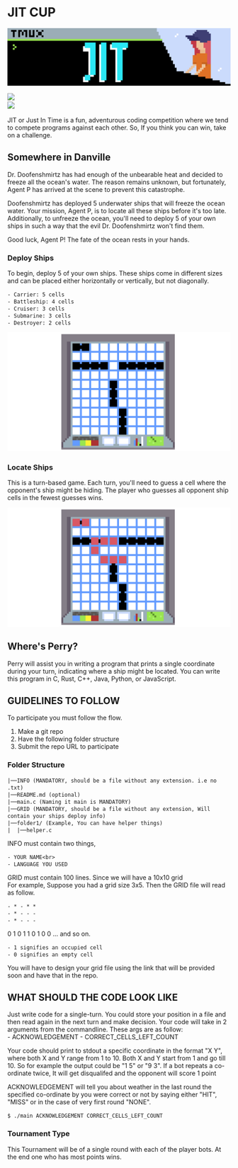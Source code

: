 # JIT CUP

![thumbnail](./assets/JIT_BANNER.png)

<a href="https://discord.gg/UYk2UvPubh"><img src="https://img.shields.io/badge/JIT%20discord-grey?logo=discord"></a>  
<a href="https://jit-platform.vercel.app/"><img src="https://img.shields.io/website-up-down-green-red/http/shields.io.svg"></a>  


JIT or Just In Time is a fun, adventurous coding competition where we tend to compete programs against each other.
So, If you think you can win, take on a challenge.

## Somewhere in Danville

Dr. Doofenshmirtz has had enough of the unbearable heat and decided to freeze all the ocean's water. The reason remains unknown, but fortunately, Agent P has arrived at the scene to prevent this catastrophe.

Doofenshmirtz has deployed 5 underwater ships that will freeze the ocean water. Your mission, Agent P, is to locate all these ships before it's too late. Additionally, to unfreeze the ocean, you'll need to deploy 5 of your own ships in such a way that the evil Dr. Doofenshmirtz won't find them.

Good luck, Agent P! The fate of the ocean rests in your hands.

### Deploy Ships

To begin, deploy 5 of your own ships. These ships come in different sizes and can be placed 
either horizontally or vertically, but not diagonally.

    - Carrier: 5 cells
    - Battleship: 4 cells
    - Cruiser: 3 cells
    - Submarine: 3 cells
    - Destroyer: 2 cells

![thumbnail](./assets/week_2/Boat.png)

### Locate Ships

This is a turn-based game. Each turn, you'll need to guess a cell where the opponent's ship might be hiding.
The player who guesses all opponent ship cells in the fewest guesses wins.

![thumbnail](./assets/week_2/locate_boat.png)

## Where's Perry?

Perry will assist you in writing a program that prints a single coordinate during your turn,
indicating where a ship might be located. You can write this program in C, Rust, C++, Java, Python, or JavaScript.

## GUIDELINES TO FOLLOW

To participate you must follow the flow.

1. Make a git repo
2. Have the following folder structure
3. Submit the repo URL to participate

### Folder Structure

```
|──INFO (MANDATORY, should be a file without any extension. i.e no .txt)
|──README.md (optional)
|──main.c (Naming it main is MANDATORY)
|──GRID (MANDATORY, should be a file without any extension, Will contain your ships deploy info)
|──folder1/ (Example, You can have helper things)
|  |──helper.c
```

INFO must contain two things,

    - YOUR NAME<br>
    - LANGUAGE YOU USED

GRID must contain 100 lines. Since we will have a 10x10 grid<br>
For example, Suppose you had a grid size 3x5. Then the GRID file will read as follow.

``` console
- * - * *
- * - - -
- * - - -
```

0
1
0
1
1
0
1
0
0
... and so on.

    - 1 signifies an occupied cell
    - 0 signifies an empty cell

You will have to design your grid file using the link that will be provided soon and have that in the repo.

## WHAT SHOULD THE CODE LOOK LIKE

Just write code for a single-turn. You could store your position in a file and then read again in the next turn and make decision.
Your code will take in 2 arguments from the commandline. These args are as follow: <br>
    - ACKNOWLEDGEMENT
    - CORRECT_CELLS_LEFT_COUNT

Your code should print to stdout a specific coordinate in the format "X Y", where both X and Y range from 1 to 10.
Both X and Y start from 1 and go till 10. So for example the output could be "1 5" or "9 3".
<bold>If a bot repeats a co-ordinate twice, It will get disqualifed and the opponent will score 1 point</bold>

ACKNOWLEDGEMENT will tell you about weather in the last round the specified co-ordinate by you were correct or not by saying
either "HIT", "MISS" or in the case of very first round "NONE".

```console
$ ./main ACKNOWLEDGEMENT CORRECT_CELLS_LEFT_COUNT
```

### Tournament Type

This Tournament will be of a single round with each of the player bots. At the end one who has most points wins.
